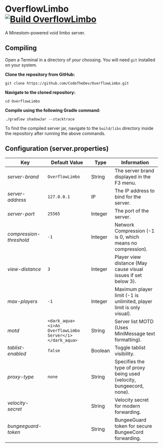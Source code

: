 # OverflowLimbo [![Build OverflowLimbo](https://img.shields.io/github/actions/workflow/status/CodeTheDev/OverflowLimbo/build.yml?branch=master)](https://github.com/CodeTheDev/OverflowLimbo/actions)
A Minestom-powered void limbo server.

## Compiling
Open a Terminal in a directory of your choosing. You will need `git` installed on your system.

**Clone the repository from GitHub:**
```
git clone https://github.com/CodeTheDev/OverflowLimbo.git
```
**Navigate to the cloned repository:**
```
cd OverflowLimbo
```
**Compile using the following Gradle command:**
```
./gradlew shadowJar --stacktrace
```

To find the compiled server jar, navigate to the `build/libs` directory inside the repository after running the above commands.

## Configuration (server.properties)
| Key                     | Default Value                                           | Type    | Information                                                          |
|-------------------------|---------------------------------------------------------|---------|----------------------------------------------------------------------|
| *server-brand*          | `OverflowLimbo`                                         | String  | The server brand displayed in the F3 menu.                           |
| *server-address*        | `127.0.0.1`                                             | IP      | The IP address to bind for the server.                               |
| *server-port*           | `25565`                                                 | Integer | The port of the server.                                              |
| *compression-threshold* | `-1`                                                    | Integer | Network Compression (-1 is 0, which means no compression).           |
| *view-distance*         | `3`                                                     | Integer | Player view distance (May cause visual issues if set below 3).       |
| *max-players*           | `-1`                                                    | Integer | Maximum player limit (-1 is unlimited, player limit is only visual). |
| *motd*                  | `<dark_aqua><i>An OverflowLimbo Server</i></dark_aqua>` | String  | Server list MOTD (Uses MiniMessage text formatting).                 |
| *tablist-enabled*       | `false`                                                 | Boolean | Toggle tablist visibility.                                           |
| *proxy-type*            | `none`                                                  | String  | Specifies the type of proxy being used (velocity, bungeecord, none). |
| *velocity-secret*       | ` `                                                     | String  | Velocity secret for modern forwarding.                               |
| *bungeeguard-token*     | ` `                                                     | String  | BungeeGuard token for secure BungeeCord forwarding.                  |
